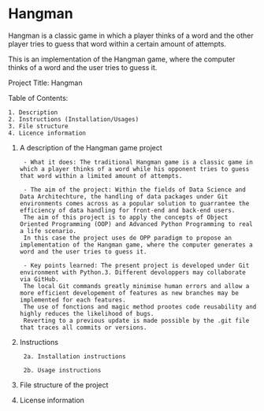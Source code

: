 # Hangman
Hangman is a classic game in which a player thinks of a word and the other player tries to guess that word within a certain amount of attempts.

This is an implementation of the Hangman game, where the computer thinks of a word and the user tries to guess it. 

Project Title: Hangman

Table of Contents:

    1. Description
    2. Instructions (Installation/Usages)
    3. File structure
    4. Licence information

1. A description of the Hangman game project

        - What it does: The traditional Hangman game is a classic game in which a player thinks of a word while his opponent tries to guess that word within a limited amount of attempts. 

        - The aim of the project: Within the fields of Data Science and Data Architechture, the handling of data packages under Git environments comes across as a popular solution to guarrantee the efficiency of data handling for front-end and back-end users.
        The aim of this project is to apply the concepts of Object Oriented Programming (OOP) and Advanced Python Programming to real a life scenario.
        In this case the project uses de OPP paradigm to propose an implementation of the Hangman game, where the computer generates a word and the user tries to guess it.

        - Key points learned: The present project is developed under Git environment with Python.3. Different devoloppers may collaborate via GitHub.
        The local Git commands greatly minimise human errors and allow a more efficient developement of features as new branches may be implemented for each features.
        The use of fonctions and magic method prootes code reusability and highly reduces the likelihood of bugs.
        Reverting to a previous update is made possible by the .git file that traces all commits or versions.

2. Instructions

        2a. Installation instructions

        2b. Usage instructions

3. File structure of the project
4. License information